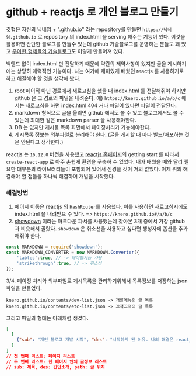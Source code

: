 # github + reactjs 로 개인 블로그 만들기

깃헙은 자신의 닉네임 + ".github.io" 라는 repository를 만들면 `https://닉네임.github.io` 로 repository 의 index.html 을 serving 해주는 기능이 있다. 이것을 활용하면 간단한 블로그를 만들수 있는데 github 기술블로그를 운영하는 분들도 꽤 있고 [우아한 형제들의 기술블로그](https://woowabros.github.io)도 이렇게 만들어져 있다.

백엔드 없이 index.html 만 전달하기 때문에 약간의 제약사항이 있지만 글을 게시하기에는 상당히 매력적인 기능이다. 나는 여기에 재미있게 배웠던 reactjs 를 사용하기로 하고 해결해야 할 것을 생각해 봤다.

1. root 페이직 아닌 경로에서 새로고침을 했을 때 index.html 를 전달해줘야 하지만 github 은 그 경로의 파일을 내려준다. 예) `https://knero.github.io/a/b/c` 에서는 새로고침을 하면 index.html 404 거나 파일이 있다면 파일이 전달된다.
2. markdown 형식으로 글을 올리면 github 에서도 볼 수 있고 블로그에서도 볼 수 있는데 최대한 같은 markdown parser 을 사용해야한다.
3. DB 는 없지만 게시물 목록 화면에서 페이징처리가 가능해야한다.
4. 게시목록 정보는 외부파일로 분리해야 한다. (글을 게시할 때 마다 빌드/배포하는 것은 안된다고 생각한다.)

reactjs 는 `16.12.0` 버전을 사용했고 [reactjs 홈페이지](https://ko.reactjs.org)의 getting start 를 따라서 `create-react-app` 로 아주 손쉽게 환경을 구축하 수 있었다. 내가 배웠을 때와 달리 필요한 대부분의 라이브러리들이 포함되어 있어서 신경쓸 것이 거의 없었다. 이제 위의 해결해야 할 점들을 하나씩 해결하며 개발을 시작했다.

### 해결방법
1. 페이지 이동은 reactjs 의 `HashRouter`를 사용했다. 이를 사용하면 새로고침시에도 index.html 을 내려받으 수 있다.
 => `https://knero.github.io#/a/b/c`
2. [showdown](https://github.com/showdownjs/showdown/wiki/Showdown%27s-Markdown-syntax) 이라는 마크다운 파서를 사용했는데 찾아본 3개 중에서 가장 github 과 비슷해서 골랐다. `showdown` 은 ~~취소선~~을 사용하고 싶다면 생성자에 옵션을 추가해줘야 한다.
```javascript
const MARKDOWN = require('showdown');
const MARKDOWN_CONVERTER = new MARKDOWN.Converter({
    'tables':true, // -> 테이블기능 사용
    'strikethrough':true, // -> 취소선
});
```

3/4. 페이징 처리와 외부파일로 게시목록을 관리하기위해서 목록정보를 저장하는 json 파일을 만들었다.
```
knero.github.io/contents/dev-list.json -> 개발메뉴의 글 목록
knero.github.io/contents/etc-list.json -> 끄적끄적의 글 목록
```
그리고 파일의 형태는 아래처럼 생겼다.
```json
[
  [
    {"sub": "개인 블로그 개발 시작", "des": "시작하게 된 이유. 나의 해결은 reactjs + github","path": "/contents/etc/200301/blog-init.md"}
  ]
] 
// 첫 번째 리스트: 페이지 리스트
// 두 번째 리스트: 한 페이지 안의 글정보 리스트
// sub: 제목, des: 간단소개, path: 글 위치
```
